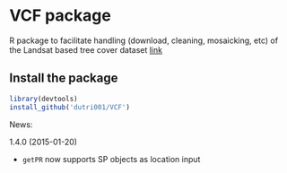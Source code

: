 # VCF package

R package to facilitate handling (download, cleaning, mosaicking, etc) of the Landsat based tree cover dataset [link](http://landcover.org/data/landsatTreecover/)

## Install the package
```r
library(devtools)
install_github('dutri001/VCF')
```

News:

1.4.0 (2015-01-20)
- `getPR` now supports SP objects as location input